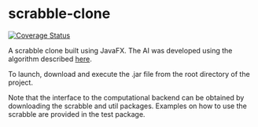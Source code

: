 # scrabble-clone

[![Coverage Status](https://coveralls.io/repos/github/sujayt123/scrabble-clone/badge.svg?branch=master)](https://coveralls.io/github/sujayt123/scrabble-clone?branch=master)

A scrabble clone built using JavaFX. The AI was developed using the algorithm described [here](http://dl.acm.org/citation.cfm?id=42420).

To launch, download and execute the .jar file from the root directory of the project.

Note that the interface to the computational backend can be obtained by downloading the scrabble and util packages.
Examples on how to use the scrabble are provided in the test package.
